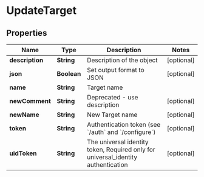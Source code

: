 

# UpdateTarget

## Properties

Name | Type | Description | Notes
------------ | ------------- | ------------- | -------------
**description** | **String** | Description of the object |  [optional]
**json** | **Boolean** | Set output format to JSON |  [optional]
**name** | **String** | Target name | 
**newComment** | **String** | Deprecated - use description |  [optional]
**newName** | **String** | New Target name |  [optional]
**token** | **String** | Authentication token (see &#x60;/auth&#x60; and &#x60;/configure&#x60;) |  [optional]
**uidToken** | **String** | The universal identity token, Required only for universal_identity authentication |  [optional]



